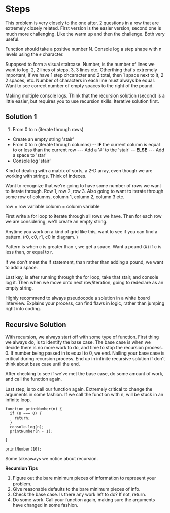 # Steps

This problem is very closely to the one after. 2 questions in a row that are extremely closely related. First version is the easier version, second one is much more challenging. Like the warm up and then the challenge. Both very useful.

Function should take a positive number N. Console log a step shape with n levels using the `#` character.

Supopsed to form a visual staircase. Number, is the number of lines we want to log. 2, 2 lines of steps, 3, 3 lines etc. Otherthing that's extremely important, if we have 1 step chcaracter and 2 total, then 1 space next to it, 2 2 spaces, etc. Number of characters in each line must always be equal. Want to see correct number of empty spaces to the right of the pound.

Making multiple console logs.
Think that the recursion solution (second) is a little easier, but requires you to use recursion skills. Iterative solution first.

## Solution 1

1. From 0 to n (iterate through rows)

- Create an empty string 'stair'
- From 0 to n (iterate through columns)
  -- **IF** the current column is equal to or less than the current row
  --- Add a '#' to the 'stair'
  -- **ELSE**
  --- Add a space to 'star'
- Console log 'stair'

Kind of dealing with a matrix of sorts, a 2-D array, even though we are working with strings. Think of indeces.

Want to recognize that we're going to have some number of rows we want to iterate through. Row 1, row 2, row 3. Also going to want to iterate through some row of columns, column 1, column 2, column 3 etc.

row = row variable
column = column variable

First write a for loop to iterate through all rows we have.
Then for each row we are considering, we'll create an empty string.

Anytime you work on a kind of grid like this, want to see if you can find a pattern. (r0, c0, r1, c0 in diagram. )

Pattern is when c is greater than r, we get a space. Want a pound (#) if c is less than, or equal to r.

If we don't meet the if statement, than rather than adding a pound, we want to add a space.

Last key, is after running through the for loop, take that stair, and console log it.
Then when we move onto next row/iteration, going to redeclare as an empty string.

Highly recommend to always pseudocode a solution in a white board interview. Explains your process, can find flaws in logic, rather than jumping right into coding.

## Recursive Solution

With recursion, we always start off with some type of function. First thing we always do, is to identify the base case. The base case is when we decide there is no more work to do, and time to stop the recursion process. 0. If number being passed in is equal to 0, we end. Nailing your base case is critical during recursion process. End up in infinite recursive solution if don't think about base case until the end.

After checking to see if we've met the base case, do some amount of work, and call the function again.

Last step, is to call our function again. Extremely critical to change the arguments in some fashion. If we call the function with n, will be stuck in an infinite loop.

```
function printNumber(n) {
  if (n === 0) {
    return;
  }
  console.log(n);
  printNumber(n - 1);

}

printNumber(10);
```

Some takeaways we notice about recursion.

**Recursion Tips**

1. Figure out the bare minimum pieces of information to represent your problem.
2. Give reasonable defaults to the bare minimum pieces of info.
3. Check the base case. Is there any work left to do? If not, return.
4. Do some work. Call your function again, making sure the arguments have changed in some fashion.
